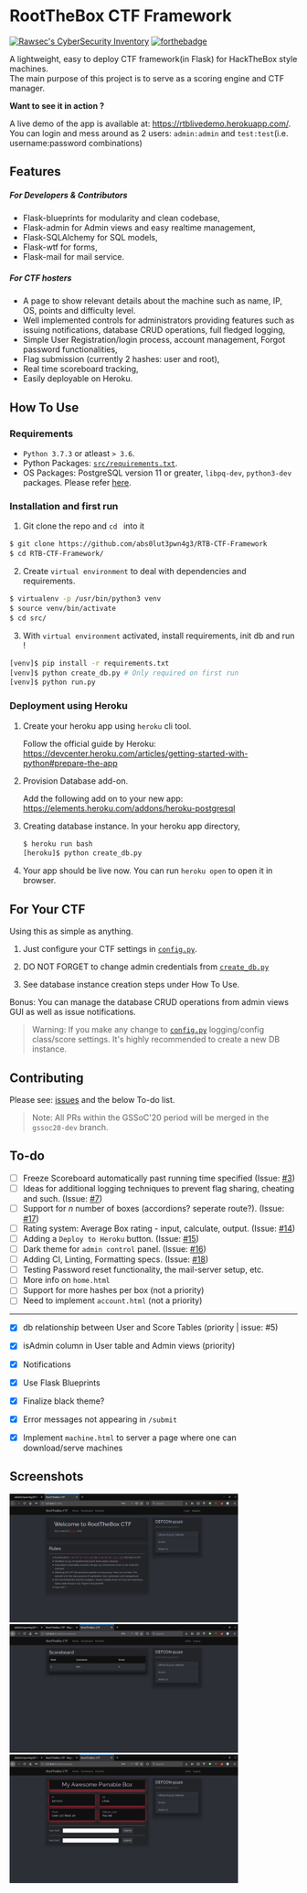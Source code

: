 # RootTheBox CTF Framework

[![Rawsec's CyberSecurity Inventory](https://inventory.rawsec.ml/img/badges/Rawsec-inventoried-FF5050_for-the-badge.svg)](https://inventory.rawsec.ml/)
[![forthebadge](https://forthebadge.com/images/badges/made-with-python.svg)](https://forthebadge.com)

A lightweight, easy to deploy CTF framework(in Flask) for HackTheBox style machines. <br/>
The main purpose of this project is to serve as a scoring engine and CTF manager.<br/>

<b>Want to see it in action ?</b>
   
   A live demo of the app is available at: https://rtblivedemo.herokuapp.com/. <br/>
   You can login and mess around as 2 users: `admin:admin` and `test:test`(i.e. username:password combinations)

## Features

##### For Developers & Contributors
* Flask-blueprints for modularity and clean codebase,
* Flask-admin for Admin views and easy realtime management,
* Flask-SQLAlchemy for SQL models, 
* Flask-wtf for forms,
* Flask-mail for mail service.

##### For CTF hosters
* A page to show relevant details about the machine such as name, IP, OS, points and difficulty level. 
* Well implemented controls for administrators providing features such as issuing notifications, database CRUD operations, full fledged logging,
* Simple User Registration/login process, account management, Forgot password functionalities,
* Flag submission (currently 2 hashes: user and root),
* Real time scoreboard tracking,
* Easily deployable on Heroku. 

## How To Use

### Requirements

* `Python 3.7.3` or atleast `> 3.6`.
* Python Packages: [`src/requirements.txt`](src/requirements.txt).
* OS Packages: PostgreSQL version 11 or greater, `libpq-dev`, `python3-dev` packages. Please refer [here](https://tutorials.technology/solved_errors/9-Error-pg_config-executable-not-found.html).

### Installation and first run

1. Git clone the repo and `cd ` into it

```bash
$ git clone https://github.com/abs0lut3pwn4g3/RTB-CTF-Framework
$ cd RTB-CTF-Framework/
```
2. Create `virtual environment` to deal with dependencies and requirements.

```bash
$ virtualenv -p /usr/bin/python3 venv
$ source venv/bin/activate
$ cd src/
```

3. With `virtual environment` activated, install requirements, init db and run !

```bash
[venv]$ pip install -r requirements.txt 
[venv]$ python create_db.py # Only required on first run
[venv]$ python run.py
```

### Deployment using Heroku

1. Create your heroku app using `heroku` cli tool.
   
   Follow the official guide by Heroku: https://devcenter.heroku.com/articles/getting-started-with-python#prepare-the-app

2. Provision Database add-on.
   
   Add the following add on to your new app: https://elements.heroku.com/addons/heroku-postgresql
   
3. Creating database instance. In your heroku app directory,

   ```bash
   $ heroku run bash
   [heroku]$ python create_db.py
   ```
4. Your app should be live now. You can run `heroku open` to open it in browser.

## For Your CTF

Using this as simple as anything. 

1. Just configure your CTF settings in [`config.py`](https://github.com/abs0lut3pwn4g3/RTB-CTF-Framework/blob/master/src/FlaskRTBCTF/config.py).

2. DO NOT FORGET to change admin credentials from [`create_db.py`](https://github.com/abs0lut3pwn4g3/RTB-CTF-Framework/blob/master/src/create_db.py)

3. See database instance creation steps under How To Use.

Bonus: You can manage the database CRUD operations from admin views GUI as well as issue notifications. 

> Warning: If you make any change to [`config.py`](https://github.com/abs0lut3pwn4g3/RTB-CTF-Framework/blob/master/src/FlaskRTBCTF/config.py) logging/config class/score settings. It's highly recommended to create a new DB instance.

## Contributing

Please see: [issues](https://github.com/abs0lut3pwn4g3/RTB-CTF-Framework/issues) and the below To-do list.

> Note: All PRs within the GSSoC'20 period will be merged in the `gssoc20-dev` branch.

## To-do

- [ ] Freeze Scoreboard automatically past running time specified (Issue: [#3](https://github.com/abs0lut3pwn4g3/RTB-CTF-Framework/issues/3))
- [ ] Ideas for additional logging techniques to prevent flag sharing, cheating and such. (Issue: [#7](https://github.com/abs0lut3pwn4g3/RTB-CTF-Framework/issues/7))
- [ ] Support for *n* number of boxes (accordions? seperate route?). (Issue: [#17](https://github.com/abs0lut3pwn4g3/RTB-CTF-Framework/issues/17))
- [ ] Rating system: Average Box rating - input, calculate, output. (Issue: [#14](https://github.com/abs0lut3pwn4g3/RTB-CTF-Framework/issues/14))
- [ ] Adding a `Deploy to Heroku` button. (Issue: [#15](https://github.com/abs0lut3pwn4g3/RTB-CTF-Framework/issues/15))
- [ ] Dark theme for `admin control` panel. (Issue: [#16](https://github.com/abs0lut3pwn4g3/RTB-CTF-Framework/issues/16))
- [ ] Adding CI, Linting, Formatting specs. (Issue: [#18](https://github.com/abs0lut3pwn4g3/RTB-CTF-Framework/issues/18))
- [ ] Testing Password reset functionality, the mail-server setup, etc.
- [ ] More info on `home.html`
- [ ] Support for more hashes per box (not a priority)
- [ ] Need to implement `account.html` (not a priority)

<hr/>

- [x] db relationship between User and Score Tables (priority | issue: #5)
- [x] isAdmin column in User table and Admin views (priority)
- [x] Notifications
- [x] Use Flask Blueprints
- [x] Finalize black theme?
- [x] Error messages not appearing in `/submit`
- [x] Implement `machine.html` to server a page where one can download/serve machines


## Screenshots

<img src="screenshots/home_ss.png" width=400 />
<img src="screenshots/scoreboard_ss.png" width=400 />
<img src="screenshots/machine_ss.png" width=400 />

